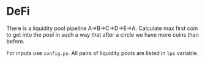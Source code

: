 # DeFi
There is a liquidity pool pipeline A->B->C->D->E->A. Calculate max first coin to get into the pool in such a way that after a circle we have more coins than before.

For inputs use `config.py`. All pairs of liquidity pools are listed in `lps` variable.
